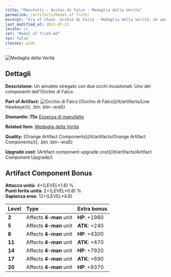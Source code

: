 ```yaml
---
title: "Manufatti - Occhio di Falco - Medaglia della Verità"
permalink: /artifacts/Medal of Truth/
excerpt: "Era of Chaos  Occhio di Falco - Medaglia della Verità. Un amuleto stregato con due occhi incastonati. Uno dei componenti dell'Occhio di Falco."
last_modified_at: 2021-07-21
locale: it
ref: "Medal of Truth.md"
toc: false
classes: wide
---
```


 ![Medaglia della Verità](/images/t/artifact_40333.png)



## Dettagli

 **Descrizione:** Un amuleto stregato con due occhi incastonati. Uno dei componenti dell'Occhio di Falco.

 **Part of Artifact:** ![Occhio di Falco](/images/t/icon_artifact_33.png) [Occhio di Falco](/it/artifacts/Live Hawkeye/){: .btn .btn--era5}

 **Dismantle: 75x** [Essenza di manufatto](/ItemsIT/con_905/)

 **Related Item**: [Medaglia della Verità](/ItemsIT/art_134/)

 **Quality:** [Orange Artifact Components](/it/artifacts/Orange Artifact Components/){: .btn .btn--era5}

 **Upgrade cost:** [Artifact component upgrade cost](/it/artifacts/Artifact Component Upgrade/)

## Artifact Component Bonus

  **Attacco unità**: 4+(LEVEL\*1.6) %<br/>**Punti ferita unità**: 2+(LEVEL\*0.8) %<br/>**Sapienza eroe**: 12+(LEVEL\*4.8)

  |  Level  | Type |    Extra bonus  | 
  |:--------|:-----|:----------------| 
  | **2** | Affects **4-man** unit | **HP**: +1980 | 
  | **5** | Affects **4-man** unit | **ATK**: +240 | 
  | **8** | Affects **4-man** unit | **HP**: +4300 | 
  | **11** | Affects **4-man** unit | **ATK**: +470 | 
  | **14** | Affects **4-man** unit | **HP**: +7920 | 
  | **17** | Affects **4-man** unit | **ATK**: +690 | 
  | **20** | Affects **4-man** unit | **HP**: +9370 | 
